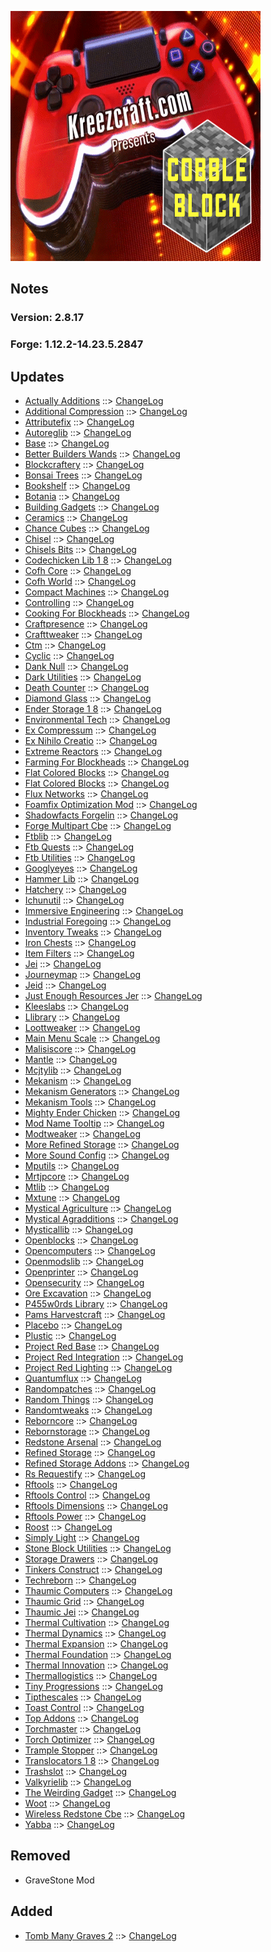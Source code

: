 ![KREEZCRAFT PRESENTS COBBLEBLOCK](https://github.com/kreezxil/kreezcraft.com/blob/master/images/636843649544018276.png)

## Notes
### Version: 2.8.17
### Forge: 1.12.2-14.23.5.2847

## Updates
- [Actually Additions](https://www.curseforge.com/minecraft/mc-mods/actually-additions) ::> [ChangeLog](https://www.curseforge.com/minecraft/mc-mods/actually-additions/files/2844115)
- [Additional Compression](https://www.curseforge.com/minecraft/mc-mods/additional-compression) ::> [ChangeLog](https://www.curseforge.com/minecraft/mc-mods/additional-compression/files/2680998)
- [Attributefix](https://www.curseforge.com/minecraft/mc-mods/attributefix) ::> [ChangeLog](https://www.curseforge.com/minecraft/mc-mods/attributefix/files/2810157)
- [Autoreglib](https://www.curseforge.com/minecraft/mc-mods/autoreglib) ::> [ChangeLog](https://www.curseforge.com/minecraft/mc-mods/autoreglib/files/2746011)
- [Base](https://www.curseforge.com/minecraft/mc-mods/base) ::> [ChangeLog](https://www.curseforge.com/minecraft/mc-mods/base/files/2722575)
- [Better Builders Wands](https://www.curseforge.com/minecraft/mc-mods/better-builders-wands) ::> [ChangeLog](https://www.curseforge.com/minecraft/mc-mods/better-builders-wands/files/2691084)
- [Blockcraftery](https://www.curseforge.com/minecraft/mc-mods/blockcraftery) ::> [ChangeLog](https://www.curseforge.com/minecraft/mc-mods/blockcraftery/files/2716712)
- [Bonsai Trees](https://www.curseforge.com/minecraft/mc-mods/bonsai-trees) ::> [ChangeLog](https://www.curseforge.com/minecraft/mc-mods/bonsai-trees/files/2846217)
- [Bookshelf](https://www.curseforge.com/minecraft/mc-mods/bookshelf) ::> [ChangeLog](https://www.curseforge.com/minecraft/mc-mods/bookshelf/files/2836960)
- [Botania](https://www.curseforge.com/minecraft/mc-mods/botania) ::> [ChangeLog](https://www.curseforge.com/minecraft/mc-mods/botania/files/2846950)
- [Building Gadgets](https://www.curseforge.com/minecraft/mc-mods/building-gadgets) ::> [ChangeLog](https://www.curseforge.com/minecraft/mc-mods/building-gadgets/files/2823582)
- [Ceramics](https://www.curseforge.com/minecraft/mc-mods/ceramics) ::> [ChangeLog](https://www.curseforge.com/minecraft/mc-mods/ceramics/files/2698094)
- [Chance Cubes](https://www.curseforge.com/minecraft/mc-mods/chance-cubes) ::> [ChangeLog](https://www.curseforge.com/minecraft/mc-mods/chance-cubes/files/2764219)
- [Chisel](https://www.curseforge.com/minecraft/mc-mods/chisel) ::> [ChangeLog](https://www.curseforge.com/minecraft/mc-mods/chisel/files/2813538)
- [Chisels Bits](https://www.curseforge.com/minecraft/mc-mods/chisels-bits) ::> [ChangeLog](https://www.curseforge.com/minecraft/mc-mods/chisels-bits/files/2720655)
- [Codechicken Lib 1 8](https://www.curseforge.com/minecraft/mc-mods/codechicken-lib-1-8) ::> [ChangeLog](https://www.curseforge.com/minecraft/mc-mods/codechicken-lib-1-8/files/2779848)
- [Cofh Core](https://www.curseforge.com/minecraft/mc-mods/cofh-core) ::> [ChangeLog](https://www.curseforge.com/minecraft/mc-mods/cofh-core/files/2716100)
- [Cofh World](https://www.curseforge.com/minecraft/mc-mods/cofh-world) ::> [ChangeLog](https://www.curseforge.com/minecraft/mc-mods/cofh-world/files/2715784)
- [Compact Machines](https://www.curseforge.com/minecraft/mc-mods/compact-machines) ::> [ChangeLog](https://www.curseforge.com/minecraft/mc-mods/compact-machines/files/2707509)
- [Controlling](https://www.curseforge.com/minecraft/mc-mods/controlling) ::> [ChangeLog](https://www.curseforge.com/minecraft/mc-mods/controlling/files/2731319)
- [Cooking For Blockheads](https://www.curseforge.com/minecraft/mc-mods/cooking-for-blockheads) ::> [ChangeLog](https://www.curseforge.com/minecraft/mc-mods/cooking-for-blockheads/files/2733516)
- [Craftpresence](https://www.curseforge.com/minecraft/mc-mods/craftpresence) ::> [ChangeLog](https://www.curseforge.com/minecraft/mc-mods/craftpresence/files/2838578)
- [Crafttweaker](https://www.curseforge.com/minecraft/mc-mods/crafttweaker) ::> [ChangeLog](https://www.curseforge.com/minecraft/mc-mods/crafttweaker/files/2838090)
- [Ctm](https://www.curseforge.com/minecraft/mc-mods/ctm) ::> [ChangeLog](https://www.curseforge.com/minecraft/mc-mods/ctm/files/2832564)
- [Cyclic](https://www.curseforge.com/minecraft/mc-mods/cyclic) ::> [ChangeLog](https://www.curseforge.com/minecraft/mc-mods/cyclic/files/2821917)
- [Dank Null](https://www.curseforge.com/minecraft/mc-mods/dank-null) ::> [ChangeLog](https://www.curseforge.com/minecraft/mc-mods/dank-null/files/2831353)
- [Dark Utilities](https://www.curseforge.com/minecraft/mc-mods/dark-utilities) ::> [ChangeLog](https://www.curseforge.com/minecraft/mc-mods/dark-utilities/files/2813586)
- [Death Counter](https://www.curseforge.com/minecraft/mc-mods/death-counter) ::> [ChangeLog](https://www.curseforge.com/minecraft/mc-mods/death-counter/files/2801351)
- [Diamond Glass](https://www.curseforge.com/minecraft/mc-mods/diamond-glass) ::> [ChangeLog](https://www.curseforge.com/minecraft/mc-mods/diamond-glass/files/2693747)
- [Ender Storage 1 8](https://www.curseforge.com/minecraft/mc-mods/ender-storage-1-8) ::> [ChangeLog](https://www.curseforge.com/minecraft/mc-mods/ender-storage-1-8/files/2755787)
- [Environmental Tech](https://www.curseforge.com/minecraft/mc-mods/environmental-tech) ::> [ChangeLog](https://www.curseforge.com/minecraft/mc-mods/environmental-tech/files/2691536)
- [Ex Compressum](https://www.curseforge.com/minecraft/mc-mods/ex-compressum) ::> [ChangeLog](https://www.curseforge.com/minecraft/mc-mods/ex-compressum/files/2733536)
- [Ex Nihilo Creatio](https://www.curseforge.com/minecraft/mc-mods/ex-nihilo-creatio) ::> [ChangeLog](https://www.curseforge.com/minecraft/mc-mods/ex-nihilo-creatio/files/2817545)
- [Extreme Reactors](https://www.curseforge.com/minecraft/mc-mods/extreme-reactors) ::> [ChangeLog](https://www.curseforge.com/minecraft/mc-mods/extreme-reactors/files/2722271)
- [Farming For Blockheads](https://www.curseforge.com/minecraft/mc-mods/farming-for-blockheads) ::> [ChangeLog](https://www.curseforge.com/minecraft/mc-mods/farming-for-blockheads/files/2733508)
- [Flat Colored Blocks](https://www.curseforge.com/minecraft/mc-mods/flat-colored-blocks) ::> [ChangeLog](https://www.curseforge.com/minecraft/mc-mods/flat-colored-blocks/files/2715827)
- [Flat Colored Blocks](https://www.curseforge.com/minecraft/mc-mods/flat-colored-blocks) ::> [ChangeLog](https://www.curseforge.com/minecraft/mc-mods/flat-colored-blocks/files/2715827)
- [Flux Networks](https://www.curseforge.com/minecraft/mc-mods/flux-networks) ::> [ChangeLog](https://www.curseforge.com/minecraft/mc-mods/flux-networks/files/2842381)
- [Foamfix Optimization Mod](https://www.curseforge.com/minecraft/mc-mods/foamfix-optimization-mod) ::> [ChangeLog](https://www.curseforge.com/minecraft/mc-mods/foamfix-optimization-mod/files/2845668)
- [Shadowfacts Forgelin](https://www.curseforge.com/minecraft/mc-mods/shadowfacts-forgelin) ::> [ChangeLog](https://www.curseforge.com/minecraft/mc-mods/shadowfacts-forgelin/files/2785465)
- [Forge Multipart Cbe](https://www.curseforge.com/minecraft/mc-mods/forge-multipart-cbe) ::> [ChangeLog](https://www.curseforge.com/minecraft/mc-mods/forge-multipart-cbe/files/2755790)
- [Ftblib](https://www.curseforge.com/minecraft/mc-mods/ftblib) ::> [ChangeLog](https://www.curseforge.com/minecraft/mc-mods/ftblib/files/2832410)
- [Ftb Quests](https://www.curseforge.com/minecraft/mc-mods/ftb-quests) ::> [ChangeLog](https://www.curseforge.com/minecraft/mc-mods/ftb-quests/files/2827655)
- [Ftb Utilities](https://www.curseforge.com/minecraft/mc-mods/ftb-utilities) ::> [ChangeLog](https://www.curseforge.com/minecraft/mc-mods/ftb-utilities/files/2835289)
- [Googlyeyes](https://www.curseforge.com/minecraft/mc-mods/googlyeyes) ::> [ChangeLog](https://www.curseforge.com/minecraft/mc-mods/googlyeyes/files/2801268)
- [Hammer Lib](https://www.curseforge.com/minecraft/mc-mods/hammer-lib) ::> [ChangeLog](https://www.curseforge.com/minecraft/mc-mods/hammer-lib/files/2849005)
- [Hatchery](https://www.curseforge.com/minecraft/mc-mods/hatchery) ::> [ChangeLog](https://www.curseforge.com/minecraft/mc-mods/hatchery/files/2715498)
- [Ichunutil](https://www.curseforge.com/minecraft/mc-mods/ichunutil) ::> [ChangeLog](https://www.curseforge.com/minecraft/mc-mods/ichunutil/files/2801262)
- [Immersive Engineering](https://www.curseforge.com/minecraft/mc-mods/immersive-engineering) ::> [ChangeLog](https://www.curseforge.com/minecraft/mc-mods/immersive-engineering/files/2799143)
- [Industrial Foregoing](https://www.curseforge.com/minecraft/mc-mods/industrial-foregoing) ::> [ChangeLog](https://www.curseforge.com/minecraft/mc-mods/industrial-foregoing/files/2745321)
- [Inventory Tweaks](https://www.curseforge.com/minecraft/mc-mods/inventory-tweaks) ::> [ChangeLog](https://www.curseforge.com/minecraft/mc-mods/inventory-tweaks/files/2848933)
- [Iron Chests](https://www.curseforge.com/minecraft/mc-mods/iron-chests) ::> [ChangeLog](https://www.curseforge.com/minecraft/mc-mods/iron-chests/files/2747935)
- [Item Filters](https://www.curseforge.com/minecraft/mc-mods/item-filters) ::> [ChangeLog](https://www.curseforge.com/minecraft/mc-mods/item-filters/files/2699980)
- [Jei](https://www.curseforge.com/minecraft/mc-mods/jei) ::> [ChangeLog](https://www.curseforge.com/minecraft/mc-mods/jei/files/2847112)
- [Journeymap](https://www.curseforge.com/minecraft/mc-mods/journeymap) ::> [ChangeLog](https://www.curseforge.com/minecraft/mc-mods/journeymap/files/2844789)
- [Jeid](https://www.curseforge.com/minecraft/mc-mods/jeid) ::> [ChangeLog](https://www.curseforge.com/minecraft/mc-mods/jeid/files/2810213)
- [Just Enough Resources Jer](https://www.curseforge.com/minecraft/mc-mods/just-enough-resources-jer) ::> [ChangeLog](https://www.curseforge.com/minecraft/mc-mods/just-enough-resources-jer/files/2728585)
- [Kleeslabs](https://www.curseforge.com/minecraft/mc-mods/kleeslabs) ::> [ChangeLog](https://www.curseforge.com/minecraft/mc-mods/kleeslabs/files/2733525)
- [Llibrary](https://www.curseforge.com/minecraft/mc-mods/llibrary) ::> [ChangeLog](https://www.curseforge.com/minecraft/mc-mods/llibrary/files/2704186)
- [Loottweaker](https://www.curseforge.com/minecraft/mc-mods/loottweaker) ::> [ChangeLog](https://www.curseforge.com/minecraft/mc-mods/loottweaker/files/2847240)
- [Main Menu Scale](https://www.curseforge.com/minecraft/mc-mods/main-menu-scale) ::> [ChangeLog](https://www.curseforge.com/minecraft/mc-mods/main-menu-scale/files/2683258)
- [Malisiscore](https://www.curseforge.com/minecraft/mc-mods/malisiscore) ::> [ChangeLog](https://www.curseforge.com/minecraft/mc-mods/malisiscore/files/2680892)
- [Mantle](https://www.curseforge.com/minecraft/mc-mods/mantle) ::> [ChangeLog](https://www.curseforge.com/minecraft/mc-mods/mantle/files/2713386)
- [Mcjtylib](https://www.curseforge.com/minecraft/mc-mods/mcjtylib) ::> [ChangeLog](https://www.curseforge.com/minecraft/mc-mods/mcjtylib/files/2745846)
- [Mekanism](https://www.curseforge.com/minecraft/mc-mods/mekanism) ::> [ChangeLog](https://www.curseforge.com/minecraft/mc-mods/mekanism/files/2835175)
- [Mekanism Generators](https://www.curseforge.com/minecraft/mc-mods/mekanism-generators) ::> [ChangeLog](https://www.curseforge.com/minecraft/mc-mods/mekanism-generators/files/2835177)
- [Mekanism Tools](https://www.curseforge.com/minecraft/mc-mods/mekanism-tools) ::> [ChangeLog](https://www.curseforge.com/minecraft/mc-mods/mekanism-tools/files/2835178)
- [Mighty Ender Chicken](https://www.curseforge.com/minecraft/mc-mods/mighty-ender-chicken) ::> [ChangeLog](https://www.curseforge.com/minecraft/mc-mods/mighty-ender-chicken/files/2682825)
- [Mod Name Tooltip](https://www.curseforge.com/minecraft/mc-mods/mod-name-tooltip) ::> [ChangeLog](https://www.curseforge.com/minecraft/mc-mods/mod-name-tooltip/files/2739582)
- [Modtweaker](https://www.curseforge.com/minecraft/mc-mods/modtweaker) ::> [ChangeLog](https://www.curseforge.com/minecraft/mc-mods/modtweaker/files/2693544)
- [More Refined Storage](https://www.curseforge.com/minecraft/mc-mods/more-refined-storage) ::> [ChangeLog](https://www.curseforge.com/minecraft/mc-mods/more-refined-storage/files/2734742)
- [More Sound Config](https://www.curseforge.com/minecraft/mc-mods/more-sound-config) ::> [ChangeLog](https://www.curseforge.com/minecraft/mc-mods/more-sound-config/files/2707092)
- [Mputils](https://www.curseforge.com/minecraft/mc-mods/mputils) ::> [ChangeLog](https://www.curseforge.com/minecraft/mc-mods/mputils/files/2685162)
- [Mrtjpcore](https://www.curseforge.com/minecraft/mc-mods/mrtjpcore) ::> [ChangeLog](https://www.curseforge.com/minecraft/mc-mods/mrtjpcore/files/2735197)
- [Mtlib](https://www.curseforge.com/minecraft/mc-mods/mtlib) ::> [ChangeLog](https://www.curseforge.com/minecraft/mc-mods/mtlib/files/2684561)
- [Mxtune](https://www.curseforge.com/minecraft/mc-mods/mxtune) ::> [ChangeLog](https://www.curseforge.com/minecraft/mc-mods/mxtune/files/2850924)
- [Mystical Agriculture](https://www.curseforge.com/minecraft/mc-mods/mystical-agriculture) ::> [ChangeLog](https://www.curseforge.com/minecraft/mc-mods/mystical-agriculture/files/2704562)
- [Mystical Agradditions](https://www.curseforge.com/minecraft/mc-mods/mystical-agradditions) ::> [ChangeLog](https://www.curseforge.com/minecraft/mc-mods/mystical-agradditions/files/2704832)
- [Mysticallib](https://www.curseforge.com/minecraft/mc-mods/mysticallib) ::> [ChangeLog](https://www.curseforge.com/minecraft/mc-mods/mysticallib/files/2817910)
- [Openblocks](https://www.curseforge.com/minecraft/mc-mods/openblocks) ::> [ChangeLog](https://www.curseforge.com/minecraft/mc-mods/openblocks/files/2699056)
- [Opencomputers](https://www.curseforge.com/minecraft/mc-mods/opencomputers) ::> [ChangeLog](https://www.curseforge.com/minecraft/mc-mods/opencomputers/files/2828357)
- [Openmodslib](https://www.curseforge.com/minecraft/mc-mods/openmodslib) ::> [ChangeLog](https://www.curseforge.com/minecraft/mc-mods/openmodslib/files/2699055)
- [Openprinter](https://www.curseforge.com/minecraft/mc-mods/openprinter) ::> [ChangeLog](https://www.curseforge.com/minecraft/mc-mods/openprinter/files/2817562)
- [Opensecurity](https://www.curseforge.com/minecraft/mc-mods/opensecurity) ::> [ChangeLog](https://www.curseforge.com/minecraft/mc-mods/opensecurity/files/2808550)
- [Ore Excavation](https://www.curseforge.com/minecraft/mc-mods/ore-excavation) ::> [ChangeLog](https://www.curseforge.com/minecraft/mc-mods/ore-excavation/files/2794895)
- [P455w0rds Library](https://www.curseforge.com/minecraft/mc-mods/p455w0rds-library) ::> [ChangeLog](https://www.curseforge.com/minecraft/mc-mods/p455w0rds-library/files/2830265)
- [Pams Harvestcraft](https://www.curseforge.com/minecraft/mc-mods/pams-harvestcraft) ::> [ChangeLog](https://www.curseforge.com/minecraft/mc-mods/pams-harvestcraft/files/2771840)
- [Placebo](https://www.curseforge.com/minecraft/mc-mods/placebo) ::> [ChangeLog](https://www.curseforge.com/minecraft/mc-mods/placebo/files/2694382)
- [Plustic](https://www.curseforge.com/minecraft/mc-mods/plustic) ::> [ChangeLog](https://www.curseforge.com/minecraft/mc-mods/plustic/files/2789626)
- [Project Red Base](https://www.curseforge.com/minecraft/mc-mods/project-red-base) ::> [ChangeLog](https://www.curseforge.com/minecraft/mc-mods/project-red-base/files/2745545)
- [Project Red Integration](https://www.curseforge.com/minecraft/mc-mods/project-red-integration) ::> [ChangeLog](https://www.curseforge.com/minecraft/mc-mods/project-red-integration/files/2745548)
- [Project Red Lighting](https://www.curseforge.com/minecraft/mc-mods/project-red-lighting) ::> [ChangeLog](https://www.curseforge.com/minecraft/mc-mods/project-red-lighting/files/2745549)
- [Quantumflux](https://www.curseforge.com/minecraft/mc-mods/quantumflux) ::> [ChangeLog](https://www.curseforge.com/minecraft/mc-mods/quantumflux/files/2703415)
- [Randompatches](https://www.curseforge.com/minecraft/mc-mods/randompatches) ::> [ChangeLog](https://www.curseforge.com/minecraft/mc-mods/randompatches/files/2831330)
- [Random Things](https://www.curseforge.com/minecraft/mc-mods/random-things) ::> [ChangeLog](https://www.curseforge.com/minecraft/mc-mods/random-things/files/2751591)
- [Randomtweaks](https://www.curseforge.com/minecraft/mc-mods/randomtweaks) ::> [ChangeLog](https://www.curseforge.com/minecraft/mc-mods/randomtweaks/files/2758483)
- [Reborncore](https://www.curseforge.com/minecraft/mc-mods/reborncore) ::> [ChangeLog](https://www.curseforge.com/minecraft/mc-mods/reborncore/files/2816362)
- [Rebornstorage](https://www.curseforge.com/minecraft/mc-mods/rebornstorage) ::> [ChangeLog](https://www.curseforge.com/minecraft/mc-mods/rebornstorage/files/2833871)
- [Redstone Arsenal](https://www.curseforge.com/minecraft/mc-mods/redstone-arsenal) ::> [ChangeLog](https://www.curseforge.com/minecraft/mc-mods/redstone-arsenal/files/2715786)
- [Refined Storage](https://www.curseforge.com/minecraft/mc-mods/refined-storage) ::> [ChangeLog](https://www.curseforge.com/minecraft/mc-mods/refined-storage/files/2745458)
- [Refined Storage Addons](https://www.curseforge.com/minecraft/mc-mods/refined-storage-addons) ::> [ChangeLog](https://www.curseforge.com/minecraft/mc-mods/refined-storage-addons/files/2690723)
- [Rs Requestify](https://www.curseforge.com/minecraft/mc-mods/rs-requestify) ::> [ChangeLog](https://www.curseforge.com/minecraft/mc-mods/rs-requestify/files/2696433)
- [Rftools](https://www.curseforge.com/minecraft/mc-mods/rftools) ::> [ChangeLog](https://www.curseforge.com/minecraft/mc-mods/rftools/files/2745848)
- [Rftools Control](https://www.curseforge.com/minecraft/mc-mods/rftools-control) ::> [ChangeLog](https://www.curseforge.com/minecraft/mc-mods/rftools-control/files/2705813)
- [Rftools Dimensions](https://www.curseforge.com/minecraft/mc-mods/rftools-dimensions) ::> [ChangeLog](https://www.curseforge.com/minecraft/mc-mods/rftools-dimensions/files/2707390)
- [Rftools Power](https://www.curseforge.com/minecraft/mc-mods/rftools-power) ::> [ChangeLog](https://www.curseforge.com/minecraft/mc-mods/rftools-power/files/2704404)
- [Roost](https://www.curseforge.com/minecraft/mc-mods/roost) ::> [ChangeLog](https://www.curseforge.com/minecraft/mc-mods/roost/files/2702080)
- [Simply Light](https://www.curseforge.com/minecraft/mc-mods/simply-light) ::> [ChangeLog](https://www.curseforge.com/minecraft/mc-mods/simply-light/files/2754916)
- [Stone Block Utilities](https://www.curseforge.com/minecraft/mc-mods/stone-block-utilities) ::> [ChangeLog](https://www.curseforge.com/minecraft/mc-mods/stone-block-utilities/files/2706845)
- [Storage Drawers](https://www.curseforge.com/minecraft/mc-mods/storage-drawers) ::> [ChangeLog](https://www.curseforge.com/minecraft/mc-mods/storage-drawers/files/2777929)
- [Tinkers Construct](https://www.curseforge.com/minecraft/mc-mods/tinkers-construct) ::> [ChangeLog](https://www.curseforge.com/minecraft/mc-mods/tinkers-construct/files/2809406)
- [Techreborn](https://www.curseforge.com/minecraft/mc-mods/techreborn) ::> [ChangeLog](https://www.curseforge.com/minecraft/mc-mods/techreborn/files/2816366)
- [Thaumic Computers](https://www.curseforge.com/minecraft/mc-mods/thaumic-computers) ::> [ChangeLog](https://www.curseforge.com/minecraft/mc-mods/thaumic-computers/files/2777074)
- [Thaumic Grid](https://www.curseforge.com/minecraft/mc-mods/thaumic-grid) ::> [ChangeLog](https://www.curseforge.com/minecraft/mc-mods/thaumic-grid/files/2701858)
- [Thaumic Jei](https://www.curseforge.com/minecraft/mc-mods/thaumic-jei) ::> [ChangeLog](https://www.curseforge.com/minecraft/mc-mods/thaumic-jei/files/2705304)
- [Thermal Cultivation](https://www.curseforge.com/minecraft/mc-mods/thermal-cultivation) ::> [ChangeLog](https://www.curseforge.com/minecraft/mc-mods/thermal-cultivation/files/2715791)
- [Thermal Dynamics](https://www.curseforge.com/minecraft/mc-mods/thermal-dynamics) ::> [ChangeLog](https://www.curseforge.com/minecraft/mc-mods/thermal-dynamics/files/2716138)
- [Thermal Expansion](https://www.curseforge.com/minecraft/mc-mods/thermal-expansion) ::> [ChangeLog](https://www.curseforge.com/minecraft/mc-mods/thermal-expansion/files/2715789)
- [Thermal Foundation](https://www.curseforge.com/minecraft/mc-mods/thermal-foundation) ::> [ChangeLog](https://www.curseforge.com/minecraft/mc-mods/thermal-foundation/files/2715788)
- [Thermal Innovation](https://www.curseforge.com/minecraft/mc-mods/thermal-innovation) ::> [ChangeLog](https://www.curseforge.com/minecraft/mc-mods/thermal-innovation/files/2715787)
- [Thermallogistics](https://www.curseforge.com/minecraft/mc-mods/thermallogistics) ::> [ChangeLog](https://www.curseforge.com/minecraft/mc-mods/thermallogistics/files/2828289)
- [Tiny Progressions](https://www.curseforge.com/minecraft/mc-mods/tiny-progressions) ::> [ChangeLog](https://www.curseforge.com/minecraft/mc-mods/tiny-progressions/files/2721018)
- [Tipthescales](https://www.curseforge.com/minecraft/mc-mods/tipthescales) ::> [ChangeLog](https://www.curseforge.com/minecraft/mc-mods/tipthescales/files/2689835)
- [Toast Control](https://www.curseforge.com/minecraft/mc-mods/toast-control) ::> [ChangeLog](https://www.curseforge.com/minecraft/mc-mods/toast-control/files/2707353)
- [Top Addons](https://www.curseforge.com/minecraft/mc-mods/top-addons) ::> [ChangeLog](https://www.curseforge.com/minecraft/mc-mods/top-addons/files/2823642)
- [Torchmaster](https://www.curseforge.com/minecraft/mc-mods/torchmaster) ::> [ChangeLog](https://www.curseforge.com/minecraft/mc-mods/torchmaster/files/2829232)
- [Torch Optimizer](https://www.curseforge.com/minecraft/mc-mods/torch-optimizer) ::> [ChangeLog](https://www.curseforge.com/minecraft/mc-mods/torch-optimizer/files/2700075)
- [Trample Stopper](https://www.curseforge.com/minecraft/mc-mods/trample-stopper) ::> [ChangeLog](https://www.curseforge.com/minecraft/mc-mods/trample-stopper/files/2686716)
- [Translocators 1 8](https://www.curseforge.com/minecraft/mc-mods/translocators-1-8) ::> [ChangeLog](https://www.curseforge.com/minecraft/mc-mods/translocators-1-8/files/2755795)
- [Trashslot](https://www.curseforge.com/minecraft/mc-mods/trashslot) ::> [ChangeLog](https://www.curseforge.com/minecraft/mc-mods/trashslot/files/2722385)
- [Valkyrielib](https://www.curseforge.com/minecraft/mc-mods/valkyrielib) ::> [ChangeLog](https://www.curseforge.com/minecraft/mc-mods/valkyrielib/files/2691542)
- [The Weirding Gadget](https://www.curseforge.com/minecraft/mc-mods/the-weirding-gadget) ::> [ChangeLog](https://www.curseforge.com/minecraft/mc-mods/the-weirding-gadget/files/2708729)
- [Woot](https://www.curseforge.com/minecraft/mc-mods/woot) ::> [ChangeLog](https://www.curseforge.com/minecraft/mc-mods/woot/files/2712670)
- [Wireless Redstone Cbe](https://www.curseforge.com/minecraft/mc-mods/wireless-redstone-cbe) ::> [ChangeLog](https://www.curseforge.com/minecraft/mc-mods/wireless-redstone-cbe/files/2755798)
- [Yabba](https://www.curseforge.com/minecraft/mc-mods/yabba) ::> [ChangeLog](https://www.curseforge.com/minecraft/mc-mods/yabba/files/2819161)

## Removed
- GraveStone Mod

## Added
- [Tomb Many Graves 2](https://www.curseforge.com/minecraft/mc-mods/tomb-many-graves-2) ::> [ChangeLog](https://www.curseforge.com/minecraft/mc-mods/tomb-many-graves-2/files/2619249)

